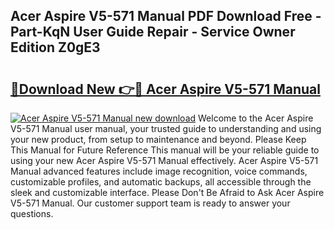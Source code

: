 ## Acer Aspire V5-571 Manual PDF Download Free - Part-KqN User Guide Repair - Service Owner Edition Z0gE3

# <h2><a href="http://bc40604.oget.top/?id=Acer+Aspire+V5-571+Manual">🔗Download New 👉🔴 Acer Aspire V5-571 Manual</a></h2>

[![Acer Aspire V5-571 Manual new download](https://i.imgur.com/5g1atiW.png)](http://bc40604.oget.top/?id=Acer+Aspire+V5-571+Manual)
Welcome to the Acer Aspire V5-571 Manual user manual, your trusted guide to understanding and using your new product, from setup to maintenance and beyond. Please Keep This Manual for Future Reference This manual will be your reliable guide to using your new Acer Aspire V5-571 Manual effectively. Acer Aspire V5-571 Manual advanced features include image recognition, voice commands, customizable profiles, and automatic backups, all accessible through the sleek and customizable interface. Please Don't Be Afraid to Ask Acer Aspire V5-571 Manual. Our customer support team is ready to answer your questions.
